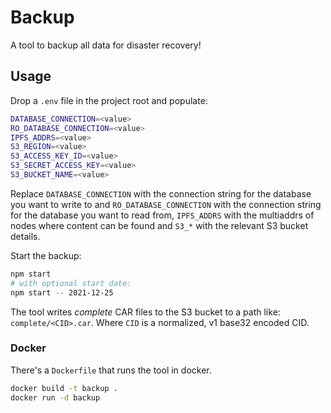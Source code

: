 # Backup

A tool to backup all data for disaster recovery!

## Usage

Drop a `.env` file in the project root and populate:

```sh
DATABASE_CONNECTION=<value>
RO_DATABASE_CONNECTION=<value>
IPFS_ADDRS=<value>
S3_REGION=<value>
S3_ACCESS_KEY_ID=<value>
S3_SECRET_ACCESS_KEY=<value>
S3_BUCKET_NAME=<value>
```

Replace `DATABASE_CONNECTION` with the connection string for the database you want to write to and `RO_DATABASE_CONNECTION` with the connection string for the database you want to read from, `IPFS_ADDRS` with the multiaddrs of nodes where content can be found and `S3_*` with the relevant S3 bucket details.

Start the backup:

```sh
npm start
# with optional start date:
npm start -- 2021-12-25
```

The tool writes _complete_ CAR files to the S3 bucket to a path like: `complete/<CID>.car`. Where `CID` is a normalized, v1 base32 encoded CID.

### Docker

There's a `Dockerfile` that runs the tool in docker.

```sh
docker build -t backup .
docker run -d backup
```
